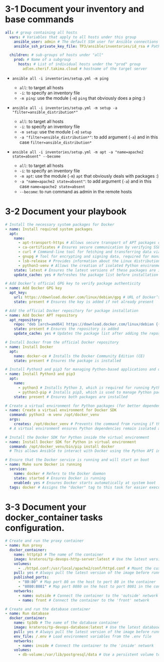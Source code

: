 # 3-1 Document your inventory and base commands

```yaml
all: # group containing all hosts
  vars: # Variables that apply to all hosts under this group
    ansible_user: admin # The default SSH user for Ansible connections
    ansible_ssh_private_key_file: TP3/ansible/inventories/id_rsa # Path to the SSH private key for ssh auth

  children: # sub-groups of hosts under "all"
    prod: # Name of a subgroup
      hosts: # List of individual hosts under the "prod" group
        adlen.cherif.takima.cloud # hostname of the target server
```

- `ansible all -i inventories/setup.yml -m ping`

  - `all`: to target all hosts
  - `-i`: to specify an inventory file
  - `-m ping`: use the module (`-m`) `ping` that obviously does a ping :)

- `ansible all -i inventories/setup.yml -m setup -a "filter=ansible_distribution*"`

  - `all`: to target all hosts
  - `-i`: to specify an inventory file
  - `-m setup`: use the module (`-m`) `setup`
  - `-a "filter=ansible_distribution*"`: to add argument (`-a`) and in this case `filter=ansible_distribution*`

- `ansible all -i inventories/setup.yml -m apt -a "name=apache2 state=absent" --become`
  - `all`: to target all hosts
  - `-i`: to specify an inventory file
  - `-m apt`: use the module (`-m`) `apt` that obviously deals with packages :)
  - `-a "name=apache2 state=absent"`: to add argument (`-a`) and in this case `name=apache2 state=absent`
  - `--become`: to run command as admin in the remote hosts

# 3-2 Document your playbook

```yaml
# Install the necessary system packages for Docker
- name: Install required system packages
  apt:
    name:
      - apt-transport-https # Allows secure transport of APT packages over HTTPS
      - ca-certificates # Ensures secure communication by verifying SSL certificates
      - curl # Command-line tool for fetching and transferring data via URLs
      - gnupg # Tool for encrypting and signing data, required for managing GPG keys
      - lsb-release # Provides information about the Linux distribution release
      - python3-venv # Allows the creation of isolated Python environments
    state: latest # Ensures the latest versions of these packages are installed
    update_cache: yes # Refreshes the package list before installation

# Add Docker’s official GPG key to verify package authenticity
- name: Add Docker GPG key
  apt_key:
    url: https://download.docker.com/linux/debian/gpg # URL of Docker’s official GPG key
    state: present # Ensures the key is added if not already present

# Add the official Docker repository for package installation
- name: Add Docker APT repository
  apt_repository:
    repo: "deb [arch=amd64] https://download.docker.com/linux/debian {{ ansible_facts['distribution_release'] }} stable"
    state: present # Ensures the repository is added
    update_cache: yes # Updates the package list after adding the repository

# Install Docker from the official Docker repository
- name: Install Docker
  apt:
    name: docker-ce # Installs the Docker Community Edition (CE)
    state: present # Ensures the package is installed

# Install Python3 and pip3 for managing Python-based applications and dependencies
- name: Install Python3 and pip3
  apt:
    name:
      - python3 # Installs Python 3, which is required for running Python applications
      - python3-pip # Installs pip3, which is used to manage Python packages
    state: present # Ensures both packages are installed

# Create a virtual environment for Python packages (for better dependency management)
- name: Create a virtual environment for Docker SDK
  command: python3 -m venv /opt/docker_venv
  args:
    creates: /opt/docker_venv # Prevents the command from running if the directory already exists
  # A virtual environment ensures Python dependencies remain isolated and do not interfere with system packages

# Install the Docker SDK for Python inside the virtual environment
- name: Install Docker SDK for Python in virtual environment
  command: /opt/docker_venv/bin/pip install docker
  # This allows Ansible to interact with Docker using the Python API instead of CLI commands

# Ensure that the Docker service is running and will start on boot
- name: Make sure Docker is running
  service:
    name: docker # Refers to the Docker daemon
    state: started # Ensures Docker is running
    enabled: yes # Ensures Docker starts automatically at system boot
  tags: docker # Assigns the "docker" tag to this task for easier execution targeting
```

# 3-3 Document your docker_container tasks configuration.

```yaml
# Create and run the proxy container
- name: Run proxy
  docker_container:
    name: httptp3 # The name of the container
    image: krateros/tp-devops-http-server:latest # Use the latest version of the proxy image
    volumes:
      - ./httpd.conf:/usr/local/apache2/conf/httpd.conf # Mount the custom Apache configuration file
    pull: yes # Always pull the latest version of the image before running
    published_ports:
      - "80:80" # Map port 80 on the host to port 80 in the container
      - "8080:8081" # Map port 8080 on the host to port 8081 in the container
    networks:
      - name: outside # Connect the container to the 'outside' network
      - name: front # Connect the container to the 'front' network
```

```yaml
# Create and run the database container
- name: Run database
  docker_container:
    name: tp3db # The name of the database container
    image: krateros/tp-devops-database:latest # Use the latest database image
    pull: yes # Always pull the latest version of the image before running
    env_file: /.env # Load environment variables from the .env file
    networks:
      - name: inside # Connect the container to the 'inside' network
    volumes:
      - db-volume:/var/lib/postgresql/data # Use a persistent volume to store database data
```

